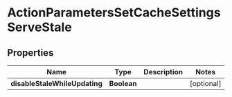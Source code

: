 # ActionParametersSetCacheSettingsServeStale

## Properties
Name | Type | Description | Notes
------------ | ------------- | ------------- | -------------
**disableStaleWhileUpdating** | **Boolean** |  |  [optional]
